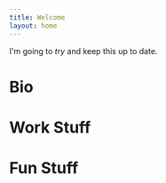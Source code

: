 ```yaml
---
title: Welcome
layout: home
---
```


I'm going to _try_ and keep this up to date.

# Bio

# Work Stuff

# Fun Stuff

